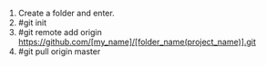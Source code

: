 1. Create a folder and enter.
2. #git init
3. #git remote add origin https://github.com/[my_name]/[folder_name(project_name)].git
4. #git pull origin master